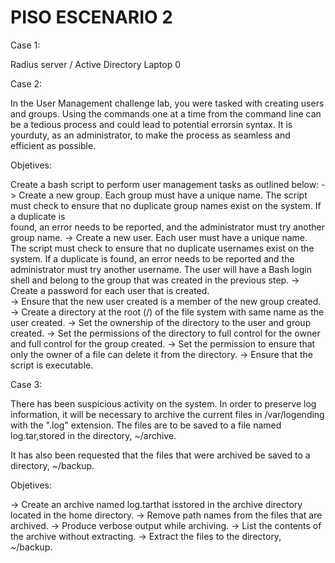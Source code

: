 # PISO ESCENARIO 2
Case 1:

Radius server / Active Directory Laptop 0 

Case 2:

In the User Management challenge lab, you were tasked with creating users and groups.  Using the commands one at a time from the command line can be a tedious process and could lead to potential errorsin syntax.  It is yourduty, as an administrator, to make the process as seamless and efficient as possible.  

  Objetives:

Create a bash script to perform user management tasks as outlined below:
 -> Create a new group.  Each group must have a unique name.  The script must check to ensure that no duplicate group names exist on the system.  If a duplicate is  
  found, an error needs to be reported, and the administrator must try another group name.
 -> Create a new user.  Each user must have a unique name.  The script must check to ensure that no duplicate usernames exist on the system.  If a duplicate is 
  found, an error needs to be reported and the administrator must try another username.  The user will have a Bash login shell and belong to the group that was 
  created in the previous step. 
 -> Create a password for each user that is created.  
 -> Ensure that the new user created is a member of the new group created.
 -> Create a directory at the root (/) of the file system with same name as the user created. 
 -> Set the ownership of the directory to the user and group created.
 -> Set the permissions of the directory to full control for the owner and full control for the group created. 
 -> Set the permission to ensure that only the owner of a file can delete it from the directory. 
 -> Ensure that the script is executable. 
 
 Case 3:
 
There has been suspicious activity on the system.  In order to preserve log information, it will be necessary to archive the current files in /var/logending with
the ".log" extension.  The files are to be saved to a file named log.tar,stored in the directory, ~/archive.  

It has also been requested that the files that were archived be saved to a directory, ~/backup. 

   Objetives:
   
  -> Create an archive named log.tarthat isstored in the archive directory located in the home directory.
  -> Remove path names from the files that are archived.
  -> Produce verbose output while archiving.
  -> List the contents of the archive without extracting.
  -> Extract the files to the directory, ~/backup.

